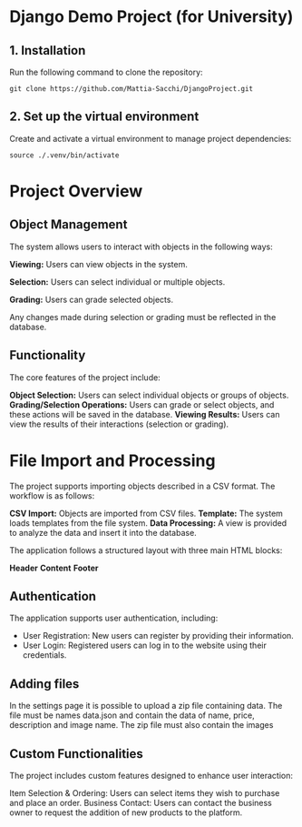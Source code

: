 # Django Demo Project (for University)

## 1. Installation

Run the following command to clone the repository:
```
git clone https://github.com/Mattia-Sacchi/DjangoProject.git
```

## 2. Set up the virtual environment
Create and activate a virtual environment to manage project dependencies:

```
source ./.venv/bin/activate
```

# Project Overview
## Object Management
The system allows users to interact with objects in the following ways:

__Viewing:__ Users can view objects in the system.

__Selection:__ Users can select individual or multiple objects.

__Grading:__ Users can grade selected objects.

Any changes made during selection or grading must be reflected in the database.

## Functionality
The core features of the project include:

__Object Selection:__ Users can select individual objects or groups of objects.
__Grading/Selection Operations:__ Users can grade or select objects, and these actions will be saved in the database.
__Viewing Results:__ Users can view the results of their interactions (selection or grading).

# File Import and Processing
The project supports importing objects described in a CSV format. The workflow is as follows:

__CSV Import:__ Objects are imported from CSV files.
__Template:__ The system loads templates from the file system.
__Data Processing:__ A view is provided to analyze the data and insert it into the database.

The application follows a structured layout with three main HTML blocks:

__Header__
__Content__
__Footer__


## Authentication
The application supports user authentication, including:

- User Registration: New users can register by providing their information.
- User Login: Registered users can log in to the website using their credentials.

## Adding files
In the settings page it is possible to upload a zip file containing data.
The file must be names data.json and contain the data of name, price, description and image name.
The zip file must also contain the images

## Custom Functionalities
The project includes custom features designed to enhance user interaction:

Item Selection & Ordering: Users can select items they wish to purchase and place an order.
Business Contact: Users can contact the business owner to request the addition of new products to the platform.



